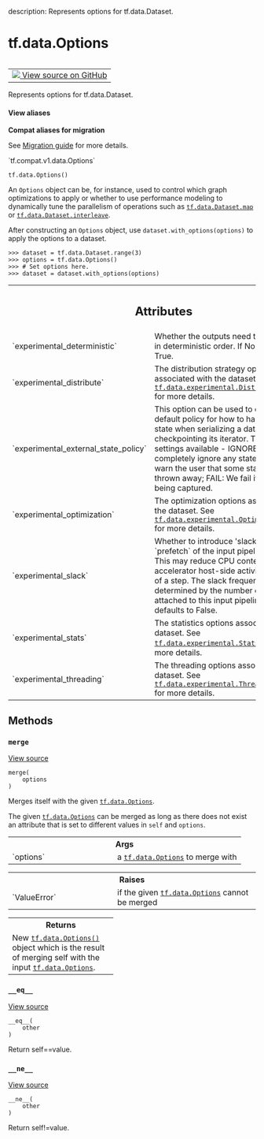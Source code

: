 description: Represents options for tf.data.Dataset.

<div itemscope itemtype="http://developers.google.com/ReferenceObject">
<meta itemprop="name" content="tf.data.Options" />
<meta itemprop="path" content="Stable" />
<meta itemprop="property" content="__eq__"/>
<meta itemprop="property" content="__init__"/>
<meta itemprop="property" content="__ne__"/>
<meta itemprop="property" content="merge"/>
</div>

# tf.data.Options

<!-- Insert buttons and diff -->

<table class="tfo-notebook-buttons tfo-api nocontent" align="left">
<td>
  <a target="_blank" href="https://github.com/tensorflow/tensorflow/blob/r2.3/tensorflow/python/data/ops/dataset_ops.py#L2814-L2943">
    <img src="https://www.tensorflow.org/images/GitHub-Mark-32px.png" />
    View source on GitHub
  </a>
</td>
</table>



Represents options for tf.data.Dataset.

<section class="expandable">
  <h4 class="showalways">View aliases</h4>
  <p>
<b>Compat aliases for migration</b>
<p>See
<a href="https://www.tensorflow.org/guide/migrate">Migration guide</a> for
more details.</p>
<p>`tf.compat.v1.data.Options`</p>
</p>
</section>

<pre class="devsite-click-to-copy prettyprint lang-py tfo-signature-link">
<code>tf.data.Options()
</code></pre>



<!-- Placeholder for "Used in" -->

An `Options` object can be, for instance, used to control which graph
optimizations to apply or whether to use performance modeling to dynamically
tune the parallelism of operations such as <a href="../../tf/data/Dataset.md#map"><code>tf.data.Dataset.map</code></a> or
<a href="../../tf/data/Dataset.md#interleave"><code>tf.data.Dataset.interleave</code></a>.

After constructing an `Options` object, use `dataset.with_options(options)` to
apply the options to a dataset.

```
>>> dataset = tf.data.Dataset.range(3)
>>> options = tf.data.Options()
>>> # Set options here.
>>> dataset = dataset.with_options(options)
```



<!-- Tabular view -->
 <table class="responsive fixed orange">
<colgroup><col width="214px"><col></colgroup>
<tr><th colspan="2"><h2 class="add-link">Attributes</h2></th></tr>

<tr>
<td>
`experimental_deterministic`
</td>
<td>
Whether the outputs need to be produced in deterministic order. If None, defaults to True.
</td>
</tr><tr>
<td>
`experimental_distribute`
</td>
<td>
The distribution strategy options associated with the dataset. See <a href="../../tf/data/experimental/DistributeOptions.md"><code>tf.data.experimental.DistributeOptions</code></a> for more details.
</td>
</tr><tr>
<td>
`experimental_external_state_policy`
</td>
<td>
This option can be used to override the default policy for how to handle external state when serializing a dataset or checkpointing its iterator. There are three settings available - IGNORE: in which we completely ignore any state; WARN: We warn the user that some state might be thrown away; FAIL: We fail if any state is being captured.
</td>
</tr><tr>
<td>
`experimental_optimization`
</td>
<td>
The optimization options associated with the dataset. See <a href="../../tf/data/experimental/OptimizationOptions.md"><code>tf.data.experimental.OptimizationOptions</code></a> for more details.
</td>
</tr><tr>
<td>
`experimental_slack`
</td>
<td>
Whether to introduce 'slack' in the last `prefetch` of the input pipeline, if it exists. This may reduce CPU contention with accelerator host-side activity at the start of a step. The slack frequency is determined by the number of devices attached to this input pipeline. If None, defaults to False.
</td>
</tr><tr>
<td>
`experimental_stats`
</td>
<td>
The statistics options associated with the dataset. See <a href="../../tf/data/experimental/StatsOptions.md"><code>tf.data.experimental.StatsOptions</code></a> for more details.
</td>
</tr><tr>
<td>
`experimental_threading`
</td>
<td>
The threading options associated with the dataset. See <a href="../../tf/data/experimental/ThreadingOptions.md"><code>tf.data.experimental.ThreadingOptions</code></a> for more details.
</td>
</tr>
</table>



## Methods

<h3 id="merge"><code>merge</code></h3>

<a target="_blank" href="https://github.com/tensorflow/tensorflow/blob/r2.3/tensorflow/python/data/ops/dataset_ops.py#L2927-L2943">View source</a>

<pre class="devsite-click-to-copy prettyprint lang-py tfo-signature-link">
<code>merge(
    options
)
</code></pre>

Merges itself with the given <a href="../../tf/data/Options.md"><code>tf.data.Options</code></a>.

The given <a href="../../tf/data/Options.md"><code>tf.data.Options</code></a> can be merged as long as there does not exist an
attribute that is set to different values in `self` and `options`.

<!-- Tabular view -->
 <table class="responsive fixed orange">
<colgroup><col width="214px"><col></colgroup>
<tr><th colspan="2">Args</th></tr>

<tr>
<td>
`options`
</td>
<td>
a <a href="../../tf/data/Options.md"><code>tf.data.Options</code></a> to merge with
</td>
</tr>
</table>



<!-- Tabular view -->
 <table class="responsive fixed orange">
<colgroup><col width="214px"><col></colgroup>
<tr><th colspan="2">Raises</th></tr>

<tr>
<td>
`ValueError`
</td>
<td>
if the given <a href="../../tf/data/Options.md"><code>tf.data.Options</code></a> cannot be merged
</td>
</tr>
</table>



<!-- Tabular view -->
 <table class="responsive fixed orange">
<colgroup><col width="214px"><col></colgroup>
<tr><th colspan="2">Returns</th></tr>
<tr class="alt">
<td colspan="2">
New <a href="../../tf/data/Options.md"><code>tf.data.Options()</code></a> object which is the result of merging self with
the input <a href="../../tf/data/Options.md"><code>tf.data.Options</code></a>.
</td>
</tr>

</table>



<h3 id="__eq__"><code>__eq__</code></h3>

<a target="_blank" href="https://github.com/tensorflow/tensorflow/blob/r2.3/tensorflow/python/data/util/options.py#L37-L43">View source</a>

<pre class="devsite-click-to-copy prettyprint lang-py tfo-signature-link">
<code>__eq__(
    other
)
</code></pre>

Return self==value.


<h3 id="__ne__"><code>__ne__</code></h3>

<a target="_blank" href="https://github.com/tensorflow/tensorflow/blob/r2.3/tensorflow/python/data/util/options.py#L45-L49">View source</a>

<pre class="devsite-click-to-copy prettyprint lang-py tfo-signature-link">
<code>__ne__(
    other
)
</code></pre>

Return self!=value.




